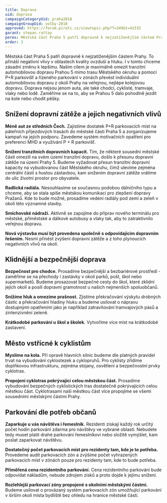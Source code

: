 ```yaml
---
title: Doprava
uid: doprava
campaignCategoryUid: praha2018
campaignGroupUid: volby-2018
approved: https://forum.pirati.cz/viewtopic.php?f=349&t=41532
garant: stepan.rattay
perex: Městská část Praha 5 patří dopravně k nejzatíženějším částem Prahy. To přináší negativní vlivy v oblastech kvality ovzduší a hluku. I v tomto chceme zásadní změnu k lepšímu. Naším cílem je maximálně omezit tranzitní automobilovou dopravu Prahou 5 mimo trasu Městského okruhu a pomocí P+R parkovišť a řízeného parkování v zónách převést individuální automobilovou dopravu z okolí Prahy na veřejnou, nejlépe kolejovou dopravu. Doprava nejsou jenom auta, ale také chodci, cyklisté, tramvaje, vlaky nebo lodě. Zaměříme se na to, aby se Prahou 5 dalo pohodlně jezdit na kole nebo chodit pěšky. 
order: 3
---
```


Městská část Praha 5 patří dopravně k nejzatíženějším částem Prahy. To přináší negativní vlivy v oblastech kvality ovzduší a hluku. I v tomto chceme zásadní změnu k lepšímu. Naším cílem je maximálně omezit tranzitní automobilovou dopravu Prahou 5 mimo trasu Městského okruhu a pomocí P+R parkovišť a řízeného parkování v zónách převést individuální automobilovou dopravu z okolí Prahy na veřejnou, nejlépe kolejovou dopravu. Doprava nejsou jenom auta, ale také chodci, cyklisté, tramvaje, vlaky nebo lodě. Zaměříme se na to, aby se Prahou 5 dalo pohodlně jezdit na kole nebo chodit pěšky.   

## Snížení dopravní zátěže a jejich negativních vlivů

**Méně aut ze středních Čech.** Zajistíme dostatek P+R parkovacích míst na páteřních příjezdových trasách do městské části Praha 5 a zorganizujeme kampaň na jejich podporu. Zavedeme systém motivačních opatření pro preferenci MHD a využívání P + R parkovišť.

**Snížení tranzitních dopravních kapacit.** Tím, že některé sousední městské části omezili na svém území tranzitní dopravu, došlo k přesunu dopravní zátěže na území Prahy 5. Budeme vyžadovat přesun tranzitní dopravní kapacity na vybudovanou část Městského okruhu, čímž ulevíme zejména centrální části s hustou zástavbou, kam snížením dopravní zátěže vrátíme do ulic životní prostor pro obyvatele.

**Radlická radiála.** Nesouhlasíme se současnou podobou dálničního typu a chceme, aby se stala spíše městskou komunikací pro zlepšení dopravy Pražanů. Kde to bude možné, prosadíme vedení radiály pod zemí a zeleň v okolí této významné stavby.

**Smíchovské nádraží.** Aktivně se zapojíme do příprav nového terminálu pro městské, příměstské a dálkové autobusy a vlaky tak, aby to zatraktivnilo veřejnou dopravu.

**Nová výstavba musí být provedena společně s odpovídajícím dopravním řešením.** Nesmí přinést zvýšení dopravní zátěže a z toho plynoucích negativních vlivů na okolí.


## Klidnější a bezpečnější doprava

**Bezpečnost pro chodce.** Prosadíme bezpečnější a bezbariérové prostředí - zaměříme se na přechody i zastávky v okolí parků, pošt, škol nebo supermarketů. Budeme prosazovat bezpečné cesty do škol, které zklidní jejich okolí a posílí dopravní gramotnost u našich nejmenších spoluobčanů. 

**Snížíme hluk a omezíme prašnost.** Zjistíme překračování výskytu drobných částic a překračování hladiny hluku a budeme usilovat o nápravu dostupnými opatřeními jako je například zatravňování tramvajových pásů a zintenzivnění zeleně.

**Krátkodobé parkování u škol a školek.** Vytvoříme více míst na krátkodobé zastavení.


## Město vstřícné k cyklistům

**Myslíme na kola.** Při opravě hlavních silnic budeme dle platných pravidel trvat na vybudování cyklostezek a cyklopruhů. Pro cyklisty zřídíme doplňkovou infrastrukturu, zejména stojany, osvětlení a bezpečnostní prvky cyklotras.

**Propojení cyklotras pokrývající celou městskou část.** Prosadíme vybudování bezpečných cyklistických tras dostatečně pokrývajících celou městkou část. Cyklotrasami naši městkou část více propojíme se všemi sousedními městskými částmi Prahy.


## Parkování dle potřeb občanů

**Zaparkuje u vás návštěva i řemeslník.** Rezidenti získají každý rok určitý počet hodin parkování zdarma pro návštěvy ve vybrané oblasti. Nebudete tedy muset platit drahé parkování řemeslníkovi nebo složitě vymýšlet, kam poslat zaparkovat návštěvu.

**Dostatečný počet parkovacích míst pro rezidenty tam, kde je to potřeba.** Provedeme audit parkovacích zón a zvýšíme počet vyhrazených parkovacích míst v zónách pouze pro rezidenty tam, kde to bude potřeba.

**Přiměřená cena rezidentního parkování.** Cena rezidentního parkování bude odpovídat nákladům, nebude zdrojem zisků a proto dojde k jejímu snížení.

**Rozlehlejší parkovací zóny propojené s okolními městskými částmi.** Budeme usilovat o provázaný systém parkovacích zón umožňující parkování v širším okolí místa bydliště bez ohledu na hranice městské části.
